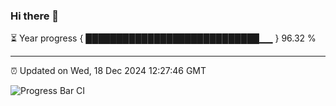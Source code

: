 ### Hi there 👋

⏳ Year progress { ████████████████████████████▁▁ } 96.32 %

---

⏰ Updated on Wed, 18 Dec 2024 12:27:46 GMT

![Progress Bar CI](https://github.com/liununu/liununu/workflows/Progress%20Bar%20CI/badge.svg)

